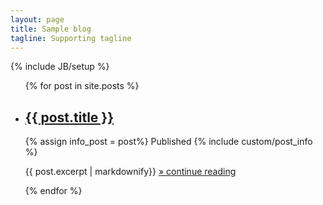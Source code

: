 ```yaml
---
layout: page
title: Sample blog
tagline: Supporting tagline
---
```

{% include JB/setup %}
    
<ul class="posts list-unstyled">
  {% for post in site.posts %}
    <li>
      <h2><a class="post-title" href="{{ BASE_PATH }}{{ post.url }}">{{ post.title }}</a></h2>
      <section class="post-info">
        {% assign info_post = post%}
        Published {% include custom/post_info %}
      </section>
      <p>{{ post.excerpt | markdownify}} <span><a href="{{ BASE_PATH }}{{ post.url }}">&raquo; continue reading</a></span>
      </p>
    </li>
  {% endfor %}
</ul>



